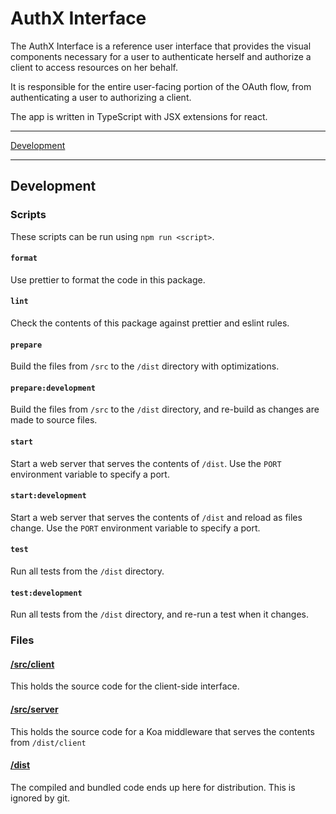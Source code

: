 # AuthX Interface

The AuthX Interface is a reference user interface that provides the visual components necessary for a user to authenticate herself and authorize a client to access resources on her behalf.

It is responsible for the entire user-facing portion of the OAuth flow, from authenticating a user to authorizing a client.

The app is written in TypeScript with JSX extensions for react.

---

[Development](#development)

---

## Development

### Scripts

These scripts can be run using `npm run <script>`.

#### `format`

Use prettier to format the code in this package.

#### `lint`

Check the contents of this package against prettier and eslint rules.

#### `prepare`

Build the files from `/src` to the `/dist` directory with optimizations.

#### `prepare:development`

Build the files from `/src` to the `/dist` directory, and re-build as changes are made to source files.

#### `start`

Start a web server that serves the contents of `/dist`. Use the `PORT` environment variable to specify a port.

#### `start:development`

Start a web server that serves the contents of `/dist` and reload as files change. Use the `PORT` environment variable to specify a port.

#### `test`

Run all tests from the `/dist` directory.

#### `test:development`

Run all tests from the `/dist` directory, and re-run a test when it changes.

### Files

#### [/src/client](src/client/)

This holds the source code for the client-side interface.

#### [/src/server](src/server/)

This holds the source code for a Koa middleware that serves the contents from `/dist/client`

#### [/dist](dist/)

The compiled and bundled code ends up here for distribution. This is ignored by git.
